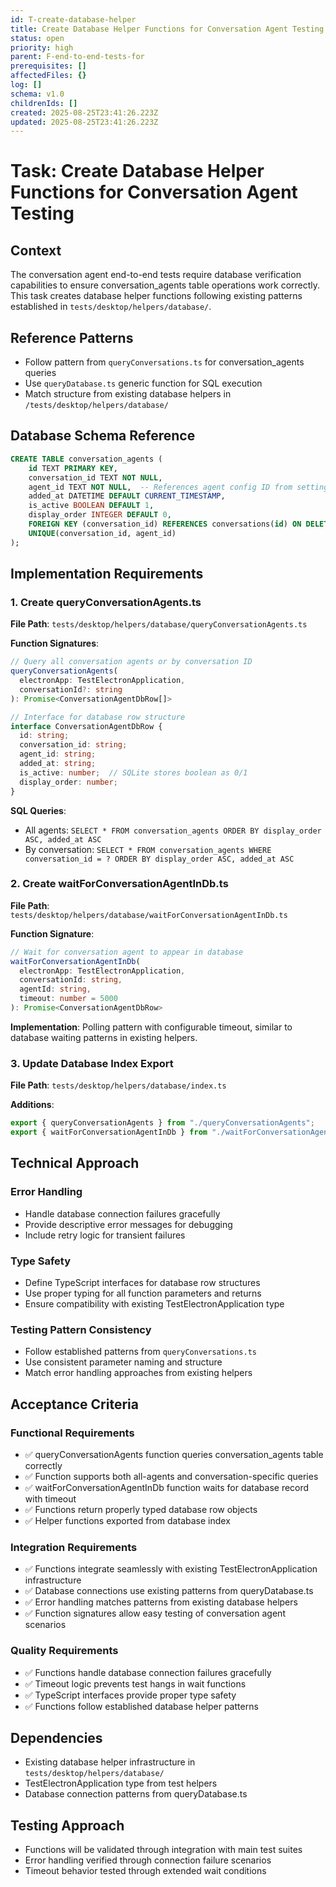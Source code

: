 ```yaml
---
id: T-create-database-helper
title: Create Database Helper Functions for Conversation Agent Testing
status: open
priority: high
parent: F-end-to-end-tests-for
prerequisites: []
affectedFiles: {}
log: []
schema: v1.0
childrenIds: []
created: 2025-08-25T23:41:26.223Z
updated: 2025-08-25T23:41:26.223Z
---
```


# Task: Create Database Helper Functions for Conversation Agent Testing

## Context

The conversation agent end-to-end tests require database verification capabilities to ensure conversation_agents table operations work correctly. This task creates database helper functions following existing patterns established in `tests/desktop/helpers/database/`.

## Reference Patterns

- Follow pattern from `queryConversations.ts` for conversation_agents queries
- Use `queryDatabase.ts` generic function for SQL execution
- Match structure from existing database helpers in `/tests/desktop/helpers/database/`

## Database Schema Reference

```sql
CREATE TABLE conversation_agents (
    id TEXT PRIMARY KEY,
    conversation_id TEXT NOT NULL,
    agent_id TEXT NOT NULL,  -- References agent config ID from settings
    added_at DATETIME DEFAULT CURRENT_TIMESTAMP,
    is_active BOOLEAN DEFAULT 1,
    display_order INTEGER DEFAULT 0,
    FOREIGN KEY (conversation_id) REFERENCES conversations(id) ON DELETE CASCADE,
    UNIQUE(conversation_id, agent_id)
);
```

## Implementation Requirements

### 1. Create queryConversationAgents.ts

**File Path**: `tests/desktop/helpers/database/queryConversationAgents.ts`

**Function Signatures**:

```typescript
// Query all conversation agents or by conversation ID
queryConversationAgents(
  electronApp: TestElectronApplication,
  conversationId?: string
): Promise<ConversationAgentDbRow[]>

// Interface for database row structure
interface ConversationAgentDbRow {
  id: string;
  conversation_id: string;
  agent_id: string;
  added_at: string;
  is_active: number;  // SQLite stores boolean as 0/1
  display_order: number;
}
```

**SQL Queries**:

- All agents: `SELECT * FROM conversation_agents ORDER BY display_order ASC, added_at ASC`
- By conversation: `SELECT * FROM conversation_agents WHERE conversation_id = ? ORDER BY display_order ASC, added_at ASC`

### 2. Create waitForConversationAgentInDb.ts

**File Path**: `tests/desktop/helpers/database/waitForConversationAgentInDb.ts`

**Function Signature**:

```typescript
// Wait for conversation agent to appear in database
waitForConversationAgentInDb(
  electronApp: TestElectronApplication,
  conversationId: string,
  agentId: string,
  timeout: number = 5000
): Promise<ConversationAgentDbRow>
```

**Implementation**: Polling pattern with configurable timeout, similar to database waiting patterns in existing helpers.

### 3. Update Database Index Export

**File Path**: `tests/desktop/helpers/database/index.ts`

**Additions**:

```typescript
export { queryConversationAgents } from "./queryConversationAgents";
export { waitForConversationAgentInDb } from "./waitForConversationAgentInDb";
```

## Technical Approach

### Error Handling

- Handle database connection failures gracefully
- Provide descriptive error messages for debugging
- Include retry logic for transient failures

### Type Safety

- Define TypeScript interfaces for database row structures
- Use proper typing for all function parameters and returns
- Ensure compatibility with existing TestElectronApplication type

### Testing Pattern Consistency

- Follow established patterns from `queryConversations.ts`
- Use consistent parameter naming and structure
- Match error handling approaches from existing helpers

## Acceptance Criteria

### Functional Requirements

- ✅ queryConversationAgents function queries conversation_agents table correctly
- ✅ Function supports both all-agents and conversation-specific queries
- ✅ waitForConversationAgentInDb function waits for database record with timeout
- ✅ Functions return properly typed database row objects
- ✅ Helper functions exported from database index

### Integration Requirements

- ✅ Functions integrate seamlessly with existing TestElectronApplication infrastructure
- ✅ Database connections use existing patterns from queryDatabase.ts
- ✅ Error handling matches patterns from existing database helpers
- ✅ Function signatures allow easy testing of conversation agent scenarios

### Quality Requirements

- ✅ Functions handle database connection failures gracefully
- ✅ Timeout logic prevents test hangs in wait functions
- ✅ TypeScript interfaces provide proper type safety
- ✅ Functions follow established database helper patterns

## Dependencies

- Existing database helper infrastructure in `tests/desktop/helpers/database/`
- TestElectronApplication type from test helpers
- Database connection patterns from queryDatabase.ts

## Testing Approach

- Functions will be validated through integration with main test suites
- Error handling verified through connection failure scenarios
- Timeout behavior tested through extended wait conditions
